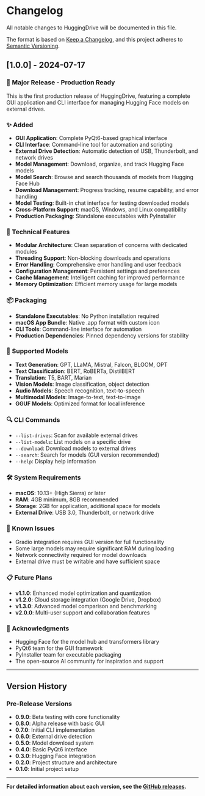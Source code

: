 # Changelog

All notable changes to HuggingDrive will be documented in this file.

The format is based on [Keep a Changelog](https://keepachangelog.com/en/1.0.0/),
and this project adheres to [Semantic Versioning](https://semver.org/spec/v2.0.0.html).

## [1.0.0] - 2024-07-17

### 🎉 Major Release - Production Ready

This is the first production release of HuggingDrive, featuring a complete GUI application and CLI interface for managing Hugging Face models on external drives.

### ✨ Added
- **GUI Application**: Complete PyQt6-based graphical interface
- **CLI Interface**: Command-line tool for automation and scripting
- **External Drive Detection**: Automatic detection of USB, Thunderbolt, and network drives
- **Model Management**: Download, organize, and track Hugging Face models
- **Model Search**: Browse and search thousands of models from Hugging Face Hub
- **Download Management**: Progress tracking, resume capability, and error handling
- **Model Testing**: Built-in chat interface for testing downloaded models
- **Cross-Platform Support**: macOS, Windows, and Linux compatibility
- **Production Packaging**: Standalone executables with PyInstaller

### 🔧 Technical Features
- **Modular Architecture**: Clean separation of concerns with dedicated modules
- **Threading Support**: Non-blocking downloads and operations
- **Error Handling**: Comprehensive error handling and user feedback
- **Configuration Management**: Persistent settings and preferences
- **Cache Management**: Intelligent caching for improved performance
- **Memory Optimization**: Efficient memory usage for large models

### 📦 Packaging
- **Standalone Executables**: No Python installation required
- **macOS App Bundle**: Native .app format with custom icon
- **CLI Tools**: Command-line interface for automation
- **Production Dependencies**: Pinned dependency versions for stability

### 🎯 Supported Models
- **Text Generation**: GPT, LLaMA, Mistral, Falcon, BLOOM, OPT
- **Text Classification**: BERT, RoBERTa, DistilBERT
- **Translation**: T5, BART, Marian
- **Vision Models**: Image classification, object detection
- **Audio Models**: Speech recognition, text-to-speech
- **Multimodal Models**: Image-to-text, text-to-image
- **GGUF Models**: Optimized format for local inference

### 🔍 CLI Commands
- `--list-drives`: Scan for available external drives
- `--list-models`: List models on a specific drive
- `--download`: Download models to external drives
- `--search`: Search for models (GUI version recommended)
- `--help`: Display help information

### 🛠️ System Requirements
- **macOS**: 10.13+ (High Sierra) or later
- **RAM**: 4GB minimum, 8GB recommended
- **Storage**: 2GB for application, additional space for models
- **External Drive**: USB 3.0, Thunderbolt, or network drive

### 🐛 Known Issues
- Gradio integration requires GUI version for full functionality
- Some large models may require significant RAM during loading
- Network connectivity required for model downloads
- External drive must be writable and have sufficient space

### 📋 Future Plans
- **v1.1.0**: Enhanced model optimization and quantization
- **v1.2.0**: Cloud storage integration (Google Drive, Dropbox)
- **v1.3.0**: Advanced model comparison and benchmarking
- **v2.0.0**: Multi-user support and collaboration features

### 🙏 Acknowledgments
- Hugging Face for the model hub and transformers library
- PyQt6 team for the GUI framework
- PyInstaller team for executable packaging
- The open-source AI community for inspiration and support

---

## Version History

### Pre-Release Versions
- **0.9.0**: Beta testing with core functionality
- **0.8.0**: Alpha release with basic GUI
- **0.7.0**: Initial CLI implementation
- **0.6.0**: External drive detection
- **0.5.0**: Model download system
- **0.4.0**: Basic PyQt6 interface
- **0.3.0**: Hugging Face integration
- **0.2.0**: Project structure and architecture
- **0.1.0**: Initial project setup

---

**For detailed information about each version, see the [GitHub releases](https://github.com/tommynoble/huggingdrive_live/releases).** 
